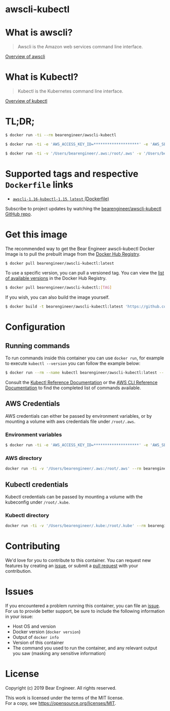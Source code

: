 # awscli-kubectl

# What is awscli?

> Awscli is the Amazon web services command line interface.

[Overview of awscli](https://docs.aws.amazon.com/cli/index.html)

# What is Kubectl?

> Kubectl is the Kubernetes command line interface.

[Overview of kubectl](https://kubernetes.io/docs/reference/kubectl/overview/)

# TL;DR;

```bash
$ docker run -ti --rm bearengineer/awscli-kubectl
```

```bash
$ docker run -ti -e 'AWS_ACCESS_KEY_ID=********************' -e 'AWS_SECRET_ACCESS_KEY=****************************************' -v '/Users/bearengineer/.kube:/root/.kube' --rm bearengineer/awscli-kubectl kubectl get pods --all-namespaces
```

```bash
$ docker run -ti -v '/Users/bearengineer/.aws:/root/.aws' -v '/Users/bearengineer/.kube:/root/.kube' --rm bearengineer/awscli-kubectl kubectl get pods --all-namespaces
```


# Supported tags and respective `Dockerfile` links

* [`awscli-1.16-kubectl-1.15`, `latest` (Dockerfile)](https://github.com/bearengineer/awscli-kubectl/blob/Dockerfile)

Subscribe to project updates by watching the [bearengineer/awscli-kubectl GitHub repo](https://github.com/bearengineer/awscli-kubectl).

# Get this image

The recommended way to get the Bear Engineer awscli-kubectl Docker Image is to pull the prebuilt image from the [Docker Hub Registry](https://hub.docker.com/r/bearengineer/awscli-kubectl).

```bash
$ docker pull bearengineer/awscli-kubectl:latest
```

To use a specific version, you can pull a versioned tag. You can view the [list of available versions](https://hub.docker.com/r/bearengineer/awscli-kubectl/tags/) in the Docker Hub Registry.

```bash
$ docker pull bearengineer/awscli-kubectl:[TAG]
```

If you wish, you can also build the image yourself.

```bash
$ docker build -t bearengineer/awscli-kubectl:latest 'https://github.com/bearengineer/awscli-kubectl.git#master'
```

# Configuration

## Running commands

To run commands inside this container you can use `docker run`, for example to execute `kubectl --version` you can follow the example below:

```bash
$ docker run --rm --name kubectl bearengineer/awscli-kubectl:latest -- kubectl version
```

Consult the [Kubectl Reference Documentation](https://kubernetes.io/docs/reference/generated/kubectl/kubectl-commands) or the [AWS CLI Reference Documentation](https://docs.aws.amazon.com/cli/index.html) to find the completed list of commands available.

## AWS Credentials

AWS credentials can either be passed by environment variables, or by mounting a volume with aws credentials file under `/root/.aws`.

### Environment variables

```bash
$ docker run -ti -e 'AWS_ACCESS_KEY_ID=********************' -e 'AWS_SECRET_ACCESS_KEY=****************************************' --rm bearengineer/awscli-kubectl aws s3 ls
```

### AWS directory

```bash
docker run -ti -v '/Users/bearengineer/.aws:/root/.aws' --rm bearengineer/awscli-kubectl aws s3
```

## Kubectl credentials

Kubectl credentials can be passed by mounting a volume with the kubeconfig under `/root/.kube`.

### Kubectl directory

```bash
docker run -ti -v '/Users/bearengineer/.kube:/root/.kube' --rm bearengineer/awscli-kubectl kubectl get pods
```

# Contributing

We'd love for you to contribute to this container. You can request new features by creating an [issue](https://github.com/bearengineer/awscli-kubectl/issues), or submit a [pull request](https://github.com/bearengineer/awscli-kubectl/pulls) with your contribution.

# Issues

If you encountered a problem running this container, you can file an [issue](https://github.com/bearengineer/awscli-kubectl/issues). For us to provide better support, be sure to include the following information in your issue:

- Host OS and version
- Docker version (`docker version`)
- Output of `docker info`
- Version of this container
- The command you used to run the container, and any relevant output you saw (masking any sensitive information)

# License

Copyright (c) 2019 Bear Engineer. All rights reserved.

This work is licensed under the terms of the MIT license.  
For a copy, see <https://opensource.org/licenses/MIT>.

